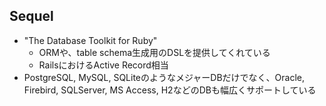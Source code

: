 ## Sequel

* "The Database Toolkit for Ruby"
  * ORMや、table schema生成用のDSLを提供してくれている
  * RailsにおけるActive Record相当
* PostgreSQL, MySQL, SQLiteのようなメジャーDBだけでなく、Oracle, Firebird, SQLServer, MS Access, H2などのDBも幅広くサポートしている
